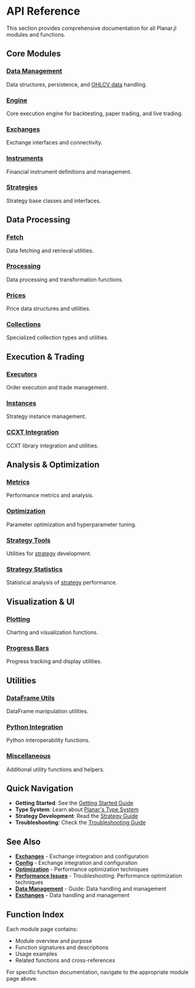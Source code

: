 # API Reference

This section provides comprehensive documentation for all Planar.jl modules and functions.

## Core Modules

### [Data Management](../data.md)
Data structures, persistence, and [OHLCV data](../guides/data-management.md#ohlcv-data) handling.

### [Engine](engine.md)
Core execution engine for backtesting, paper trading, and live trading.

### [Exchanges](exchanges.md)
Exchange interfaces and connectivity.

### [Instruments](instruments.md)
Financial instrument definitions and management.

### [Strategies](strategies.md)
Strategy base classes and interfaces.

## Data Processing

### [Fetch](fetch.md)
Data fetching and retrieval utilities.

### [Processing](processing.md)
Data processing and transformation functions.

### [Prices](prices.md)
Price data structures and utilities.

### [Collections](collections.md)
Specialized collection types and utilities.

## Execution & Trading

### [Executors](executors.md)
Order execution and trade management.

### [Instances](instances.md)
Strategy instance management.

### [CCXT Integration](ccxt.md)
CCXT library integration and utilities.

## Analysis & Optimization

### [Metrics](../metrics.md)
Performance metrics and analysis.

### [Optimization](optimization.md)
Parameter optimization and hyperparameter tuning.

### [Strategy Tools](../API/strategytools.md)
Utilities for [strategy](../guides/strategy-development.md) development.

### [Strategy Statistics](../API/strategystats.md)
Statistical analysis of [strategy](../guides/strategy-development.md) performance.

## Visualization & UI

### [Plotting](../plotting.md)
Charting and visualization functions.

### [Progress Bars](pbar.md)
Progress tracking and display utilities.

## Utilities

### [DataFrame Utils](dfutils.md)
DataFrame manipulation utilities.

### [Python Integration](python.md)
Python interoperability functions.

### [Miscellaneous](misc.md)
Additional utility functions and helpers.

## Quick Navigation

- **Getting Started**: See the [Getting Started Guide](../getting-started/index.md)
- **Type System**: Learn about [Planar's Type System](../types.md)
- **Strategy Development**: Read the [Strategy Guide](../guides/strategy-development.md)
- **Troubleshooting**: Check the [Troubleshooting Guide](../troubleshooting/index.md)


## See Also

- **[Exchanges](../exchanges.md)** - Exchange integration and configuration
- **[Config](../config.md)** - Exchange integration and configuration
- **[Optimization](../optimization.md)** - Performance optimization techniques
- **[Performance Issues](../troubleshooting/performance-issues.md)** - Troubleshooting: Performance optimization techniques
- **[Data Management](../guides/data-management.md)** - Guide: Data handling and management
- **[Exchanges](../exchanges.md)** - Data handling and management

## Function Index

Each module page contains:
- Module overview and purpose
- Function signatures and descriptions
- Usage examples
- Related functions and cross-references

For specific function documentation, navigate to the appropriate module page above.